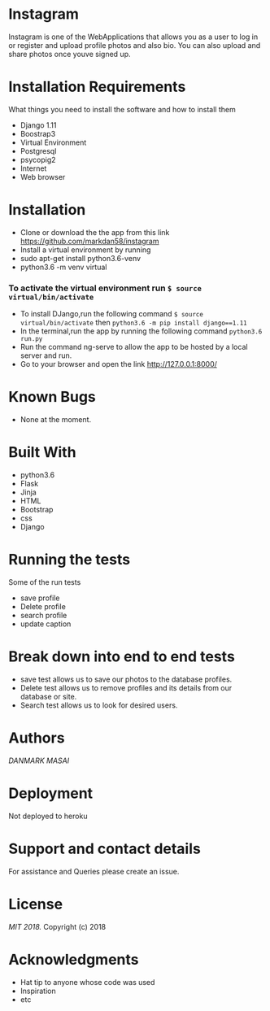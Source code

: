
# Instagram
Instagram is one of the WebApplications that allows you as a user to log in or register and upload profile photos and also bio. You can also upload and share photos once youve signed up.

# Installation Requirements

What things you need to install the software and how to install them

* Django 1.11
* Boostrap3
* Virtual Environment
* Postgresql
* psycopig2
* Internet
* Web browser

####
# Installation
* Clone or download the the app from this link https://github.com/markdan58/instagram
* Install a virtual environment by running
* sudo apt-get install python3.6-venv
* python3.6 -m venv virtual

### To activate the virtual environment run `$ source virtual/bin/activate`
* To install DJango,run the following command `$ source virtual/bin/activate` then `python3.6 -m pip install django==1.11`
* In the terminal,run the app by running the following command `python3.6 run.py`
* Run the command ng-serve to allow the app to be hosted by a local server and run.
* Go to your browser and open the link  http://127.0.0.1:8000/

# Known Bugs
* None at the moment.

# Built With
* python3.6
* Flask
* Jinja
* HTML
* Bootstrap
* css
* Django

# Running the tests
Some of the run tests
* save profile
* Delete profile
* search profile
* update caption

# Break down into end to end tests
* save test allows us to save our photos to the database profiles.
* Delete test allows us to remove profiles and its details from our database or site.
* Search test allows us to look for desired users.

# Authors
*DANMARK MASAI*

# Deployment
Not deployed to heroku

# Support and contact details
For assistance and Queries please create an issue.

# License
*MIT 2018.*
Copyright (c) 2018

# Acknowledgments
* Hat tip to anyone whose code was used
* Inspiration
* etc
